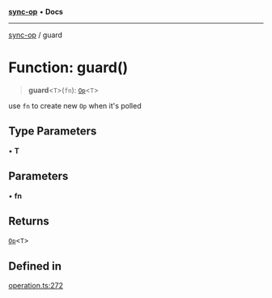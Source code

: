[**sync-op**](../README.md) • **Docs**

***

[sync-op](../README.md) / guard

# Function: guard()

> **guard**\<`T`\>(`fn`): [`Op`](../classes/Op.md)\<`T`\>

use `fn` to create new `Op` when it's polled

## Type Parameters

• **T**

## Parameters

• **fn**

## Returns

[`Op`](../classes/Op.md)\<`T`\>

## Defined in

[operation.ts:272](https://github.com/dhcmrlchtdj/sync-op/blob/133adb7618f2d99175e28d5c119b7eff7ad21410/src/operation.ts#L272)
